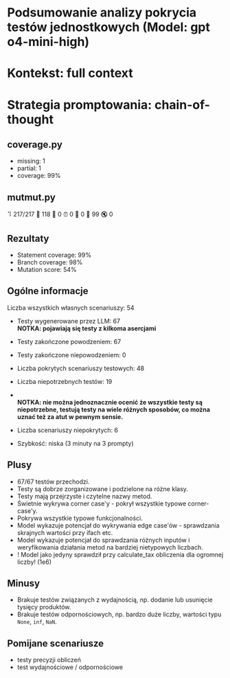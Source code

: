 # Podsumowanie analizy pokrycia testów jednostkowych (Model: gpt o4-mini-high)
# Kontekst: full context
# Strategia promptowania: chain-of-thought

## coverage.py
- missing: 1
- partial: 1
- coverage: 99%

## mutmut.py
⠹ 217/217  🎉 118 🫥 0  ⏰ 0  🤔 0  🙁 99  🔇 0

## Rezultaty
- Statement coverage: 99%
- Branch coverage: 98%
- Mutation score: 54%

## Ogólne informacje

Liczba wszystkich własnych scenariuszy: 54

- Testy wygenerowane przez LLM: 67
<br/> <strong>NOTKA: pojawiają się testy z kilkoma asercjami</strong>
- Testy zakończone powodzeniem: 67
- Testy zakończone niepowodzeniem: 0

- Liczba pokrytych scenariuszy testowych: 48
- Liczba niepotrzebnych testów: 19
- <br/> <strong>NOTKA: nie można jednoznacznie ocenić że wszystkie testy są niepotrzebne, testują testy na wiele różnych sposobów, co można uznać też za atut w pewnym sensie.</strong>
- Liczba scenariuszy niepokrytych: 6
- Szybkość: niska (3 minuty na 3 prompty)

## Plusy

- 67/67 testów przechodzi.
- Testy są dobrze zorganizowane i podzielone na różne klasy.
- Testy mają przejrzyste i czytelne nazwy metod.
- Świetnie wykrywa corner case'y - pokrył wszystkie typowe corner-case'y.
- Pokrywa wszystkie typowe funkcjonalności.
- Model wykazuje potencjał do wykrywania edge case'ów - sprawdzania skrajnych wartości przy ifach etc.
- Model wykazuje potencjał do sprawdzania różnych inputów i weryfikowania działania metod na bardziej nietypowych liczbach.
- ! Model jako jedyny sprawdził przy calculate_tax obliczenia dla ogromnej liczby! (1e6) 

## Minusy

- Brakuje testów związanych z wydajnością, np. dodanie lub usunięcie tysięcy produktów.
- Brakuje testów odpornościowych, np. bardzo duże liczby, wartości typu `None`, `inf`, `NaN`.

## Pomijane scenariusze

- testy precyzji obliczeń
- test wydajnościowe / odpornościowe
